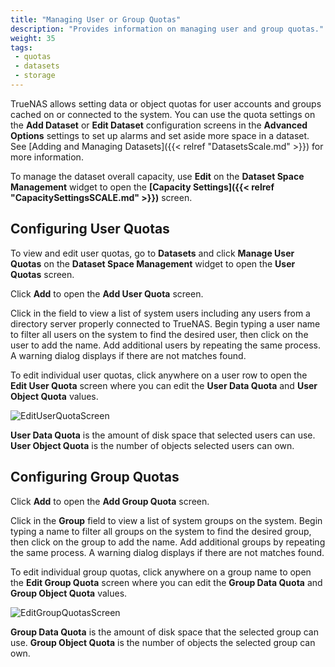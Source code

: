 ```yaml
---
title: "Managing User or Group Quotas"
description: "Provides information on managing user and group quotas."
weight: 35
tags: 
 - quotas
 - datasets
 - storage
---
```


TrueNAS allows setting data or object quotas for user accounts and groups cached on or connected to the system. 
You can use the quota settings on the **Add Dataset** or **Edit Dataset** configuration screens in the **Advanced Options** settings to set up alarms and set aside more space in a dataset. 
See [Adding and Managing Datasets]({{< relref "DatasetsScale.md" >}}) for more information.

To manage the dataset overall capacity, use **Edit** on the **Dataset Space Management** widget to open the **[Capacity Settings]({{< relref "CapacitySettingsSCALE.md" >}})** screen.

## Configuring User Quotas

To view and edit user quotas, go to **Datasets** and click **Manage User Quotas** on the **Dataset Space Management** widget to open the **User Quotas** screen.

Click **Add** to open the **Add User Quota** screen.

Click in the field to view a list of system users including any users from a directory server properly connected to TrueNAS. 
Begin typing a user name to filter all users on the system to find the desired user, then click on the user to add the name. 
Add additional users by repeating the same process. A warning dialog displays if there are not matches found. 

To edit individual user quotas, click anywhere on a user row to open the **Edit User Quota** screen where you can edit the **User Data Quota** and **User Object Quota** values. 

![EditUserQuotaScreen](/images/SCALE/Datasets/EditUserQuotaScreen.png "Edit User Quotas Screen")

**User Data Quota** is the amount of disk space that selected users can use. **User Object Quota** is the number of objects selected users can own.

## Configuring Group Quotas

Click **Add** to open the **Add Group Quota** screen.

Click in the **Group** field to view a list of system groups on the system. 
Begin typing a name to filter all groups on the system to find the desired group, then click on the group to add the name. 
Add additional groups by repeating the same process. A warning dialog displays if there are not matches found. 

To edit individual group quotas, click anywhere on a group name to open the **Edit Group Quota** screen where you can edit the **Group Data Quota** and **Group Object Quota** values. 

![EditGroupQuotasScreen](/images/SCALE/Datasets/EditGroupQuotasScreen.png "Edit Group Quota")

**Group Data Quota** is the amount of disk space that the selected group can use. **Group Object Quota** is the number of objects the selected group can own.
